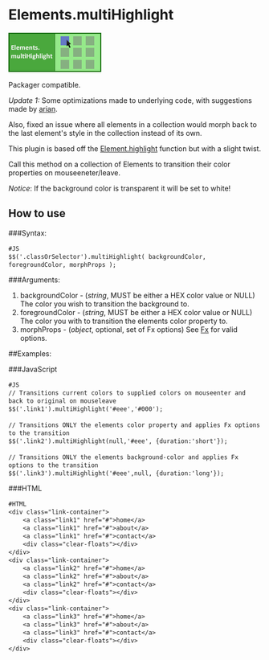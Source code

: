 Elements.multiHighlight
===========

![Screenshot](http://github.com/subhaze/mootools-elements-multihighlight/raw/master/logo.png)

Packager compatible.

*Update 1:*
Some optimizations made to underlying code, with suggestions made by [arian](http://github.com/subhaze/mootools-elements-multihighlight/commit/e3fc0283ec6bea8991a80ef3b95e169c25b0c3c3#commitcomment-132778).

Also, fixed an issue where all elements in a collection would morph back to the last element's style in the collection instead of its own.

This plugin is based off the [Element.highlight](http://mootools.net/docs/core/Fx/Fx.Tween#Element:highlight) function but with a slight twist.

Call this method on a collection of Elements to transition their color properties on mouseeneter/leave.

*Notice*: If the background color is transparent it will be set to white!

How to use
----------

###Syntax:

	#JS
	$$('.classOrSelector').multiHighlight( backgroundColor, foregroundColor, morphProps );

###Arguments:

1. backgroundColor - (*string*, MUST be either a HEX color value or NULL) The color you wish to transition the background to.
2. foregroundColor - (*string*, MUST be either a HEX color value or NULL) The color you with to transition the elements color property to.
3. morphProps - (*object*, optional, set of Fx options) See [Fx](http://mootools.net/docs/core/Fx/Fx) for valid options.

##Examples:

###JavaScript

	#JS
	// Transitions current colors to supplied colors on mouseenter and back to original on mouseleave
	$$('.link1').multiHighlight('#eee','#000');
	
	// Transitions ONLY the elements color property and applies Fx options to the transition
	$$('.link2').multiHighlight(null,'#eee', {duration:'short'});
	
	// Transitions ONLY the elements background-color and applies Fx options to the transition
	$$('.link3').multiHighlight('#eee',null, {duration:'long'});
	
###HTML

	#HTML
	<div class="link-container">
		<a class="link1" href="#">home</a>
		<a class="link1" href="#">about</a>
		<a class="link1" href="#">contact</a>
		<div class="clear-floats"></div>
	</div>
	<div class="link-container">
		<a class="link2" href="#">home</a>
		<a class="link2" href="#">about</a>
		<a class="link2" href="#">contact</a>
		<div class="clear-floats"></div>
	</div>
	<div class="link-container">
		<a class="link3" href="#">home</a>
		<a class="link3" href="#">about</a>
		<a class="link3" href="#">contact</a>
		<div class="clear-floats"></div>
	</div>